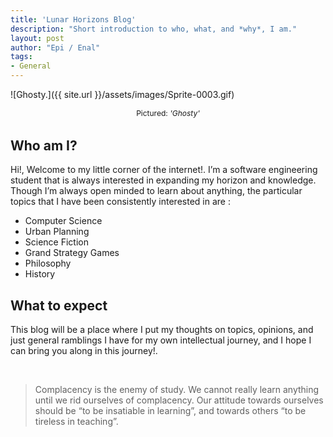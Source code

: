 ```yaml
---
title: 'Lunar Horizons Blog'
description: "Short introduction to who, what, and *why*, I am."
layout: post
author:	"Epi / Enal"
tags:
- General
---
```


<style>
img {
    width: 120px;
    margin: 3rem auto 0 auto;
}
p.pic {
    margin: auto;
    margin-bottom: 2rem;
    text-align: center;
    font-size: 0.75rem;
}
</style>

![Ghosty.]({{ site.url }}/assets/images/Sprite-0003.gif)
<p class="pic">Pictured: <em>'Ghosty'</em></p>

## Who am I?

Hi!, Welcome to my little corner of the internet!. I’m a software engineering student that is always interested in expanding my horizon and knowledge. Though I’m always open minded to learn about anything, the particular topics that I have been consistently interested in are :

- Computer Science
- Urban Planning
- Science Fiction
- Grand Strategy Games
- Philosophy
- History

## What to expect

This blog will be a place where I put my thoughts on topics, opinions, and just general ramblings I have for my own intellectual journey, and I hope I can bring you along in this journey!.

<br>

> Complacency is the enemy of study. We cannot really learn anything until we rid ourselves of complacency. Our attitude towards ourselves should be “to be insatiable in learning”, and towards others “to be tireless in teaching”.
